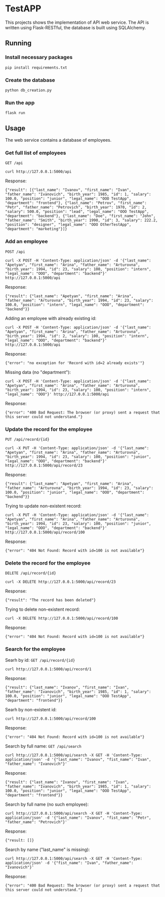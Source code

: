 # TestAPP
This projects shows the implementation of API web service. 
The API is written using Flask-RESTful, the database is built using SQLAlchemy.

## Running

### Install necessary packages
	pip install requirements.txt
	
### Create the database
	python db_creation.py
	
### Run the app
	flask run
	
## Usage
The web service contains a database of employees.

### Get full list of employees
`GET /api`

	curl http://127.0.0.1:5000/api
	
Response:

	{"result": [{"last_name": "Ivanov", "first_name": "Ivan", "father_name": "Ivanovich", "birth_year": 1985, "id": 1, "salary": 100.0, "position": "junior", "legal_name": "OOO TestApp", "department": "frontend"}, {"last_name": "Petrov", "first_name": "Petr", "father_name": "Petrovich", "birth_year": 1970, "id": 2, "salary": 500.0, "position": "lead", "legal_name": "OOO TestApp", "department": "backend"}, {"last_name": "Doe", "first_name": "John", "father_name": "Smith", "birth_year": 1990, "id": 3, "salary": 222.2, "position": "designer", "legal_name": "OOO OtherTestApp", "department": "marketing"}]}
	
### Add an employee
`POST /api`

	curl -X POST -H 'Content-Type: application/json' -d '{"last_name": "Apetyan", "first_name": "Arina", "father_name": "Arturovna", "birth_year": 1994, "id": 23, "salary": 100, "position": "intern", "legal_name": "OOO", "department": "backend"}' http://127.0.0.1:5000/api
	
Response:
	
	{"result": {"last_name": "Apetyan", "first_name": "Arina", "father_name": "Arturovna", "birth_year": 1994, "id": 23, "salary": 100.0, "position": "intern", "legal_name": "OOO", "department": "backend"}}
	
Adding an employee with already existing id:

	curl -X POST -H 'Content-Type: application/json' -d '{"last_name": "Apetyan", "first_name": "Arina", "father_name": "Arturovna", "birth_year": 1994, "id": 2, "salary": 100, "position": "intern", "legal_name": "OOO", "department": "backend"}' http://127.0.0.1:5000/api
	
Response:

	{"error": "no exception for 'Record with id=2 already exists'"}
	
Missing data (no "department"):

	curl -X POST -H 'Content-Type: application/json' -d '{"last_name": "Apetyan", "first_name": "Arina", "father_name": "Arturovna", "birth_year": 1994, "id": 23, "salary": 100, "position": "intern", "legal_name": "OOO"}' http://127.0.0.1:5000/api

Response:

	{"error": "400 Bad Request: The browser (or proxy) sent a request that this server could not understand."}
	
	
### Update the record for the employee

`PUT /api/record/{id}`

	curl -X PUT -H 'Content-Type: application/json' -d '{"last_name": "Apetyan", "first_name": "Arina", "father_name": "Arturovna", "birth_year": 1994, "id": 23, "salary": 100, "position": "junior", "legal_name": "OOO", "department": "backend"}' http://127.0.0.1:5000/api/record/23
	
Response:

	{"result": {"last_name": "Apetyan", "first_name": "Arina", "father_name": "Arturovna", "birth_year": 1994, "id": 23, "salary": 100.0, "position": "junior", "legal_name": "OOO", "department": "backend"}}

Trying to update non-existent record:

	curl -X PUT -H 'Content-Type: application/json' -d '{"last_name": "Apetyan", "first_name": "Arina", "father_name": "Arturovna", "birth_year": 1994, "id": 23, "salary": 100, "position": "junior", "legal_name": "OOO", "department": "backend"}' http://127.0.0.1:5000/api/record/100

Response:

	{"error": "404 Not Found: Record with id=100 is not available"}

### Delete the record for the employee

`DELETE /api/record/{id}`

	curl -X DELETE http://127.0.0.1:5000/api/record/23
	
Response:

	{"result": "The record has been deleted"}
	
Trying to delete non-existent record:

	curl -X DELETE http://127.0.0.1:5000/api/record/100
	
Response:

	{"error": "404 Not Found: Record with id=100 is not available"}

	
### Search for the employee
Searh by id:
`GET /api/record/{id}`

	curl http://127.0.0.1:5000/api/record/1
	
Response:

	{"result": {"last_name": "Ivanov", "first_name": "Ivan", "father_name": "Ivanovich", "birth_year": 1985, "id": 1, "salary": 100.0, "position": "junior", "legal_name": "OOO TestApp", "department": "frontend"}}
	
Searh by non-existent id:

	curl http://127.0.0.1:5000/api/record/100
	
Response:

	{"error": "404 Not Found: Record with id=100 is not available"}

Search by full name:
`GET /api/search`

	curl http://127.0.0.1:5000/api/search -X GET -H 'Content-Type: application/json' -d '{"last_name": "Ivanov", "fist_name": "Ivan", "father_name": "Ivanovich"}'
	
Response:

	{"result": {"last_name": "Ivanov", "first_name": "Ivan", "father_name": "Ivanovich", "birth_year": 1985, "id": 1, "salary": 100.0, "position": "junior", "legal_name": "OOO TestApp", "department": "frontend"}}
	
Search by full name (no such employee):

	curl http://127.0.0.1:5000/api/search -X GET -H 'Content-Type: application/json' -d '{"last_name": "Ivanov", "fist_name": "Petr", "father_name": "Petrovich"}'
	
Response:
	
	{"result: []}
	
Search by name ("last_name" is missing):

	curl http://127.0.0.1:5000/api/search -X GET -H 'Content-Type: application/json' -d '{"fist_name": "Ivan", "father_name": "Ivanovich"}'
	
Response:

	{"error": "400 Bad Request: The browser (or proxy) sent a request that this server could not understand."}
